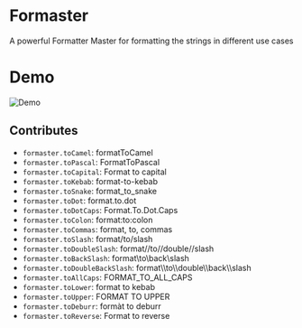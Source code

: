# Formaster

A powerful Formatter Master for formatting the strings in different use cases

# Demo

![Demo](https://github.com/coding-chris-kao/formaster/blob/formaster_demo.gif?raw=true)

## Contributes

- `formaster.toCamel`: formatToCamel
- `formaster.toPascal`: FormatToPascal
- `formaster.toCapital`: Format to capital
- `formaster.toKebab`: format-to-kebab
- `formaster.toSnake`: format_to_snake
- `formaster.toDot`: format.to.dot
- `formaster.toDotCaps`: Format.To.Dot.Caps
- `formaster.toColon`: format:to:colon
- `formaster.toCommas`: format, to, commas
- `formaster.toSlash`: format/to/slash
- `formaster.toDoubleSlash`: format//to//double//slash
- `formaster.toBackSlash`: format\\to\\back\\slash
- `formaster.toDoubleBackSlash`: format\\\\to\\\\double\\\\back\\\\slash
- `formaster.toAllCaps`: FORMAT_TO_ALL_CAPS
- `formaster.toLower`: format to kebab
- `formaster.toUpper`: FORMAT TO UPPER
- `formaster.toDeburr`: formàt to deburr
- `formaster.toReverse`: Format to reverse
